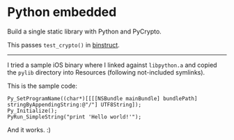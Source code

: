 Python embedded
===============

Build a single static library with Python and PyCrypto.

This passes `test_crypto()` in [binstruct](https://github.com/albertz/binstruct/).

---

I tried a sample iOS binary where I linked against `libpython.a` and copied the `pylib` directory into Resources (following not-included symlinks).

This is the sample code:

    Py_SetProgramName((char*)[[[[NSBundle mainBundle] bundlePath] stringByAppendingString:@"/"] UTF8String]);
    Py_Initialize();
    PyRun_SimpleString("print 'Hello world!'");

And it works. :)


